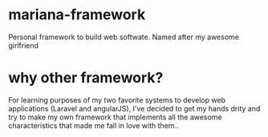 # mariana-framework
Personal framework to build web softwate. Named after my awesome girlfriend

# why other framework?
For learning purposes of my two favorite systems to develop web applications (Laravel and angularJS), I've decided to get my hands drity and try to make my own framework that implements all the awesome characteristics that made me fall in love with them..

